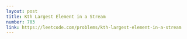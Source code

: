 ```yaml
---
layout: post
title: Kth Largest Element in a Stream
number: 703
link: https://leetcode.com/problems/kth-largest-element-in-a-stream
---
```

